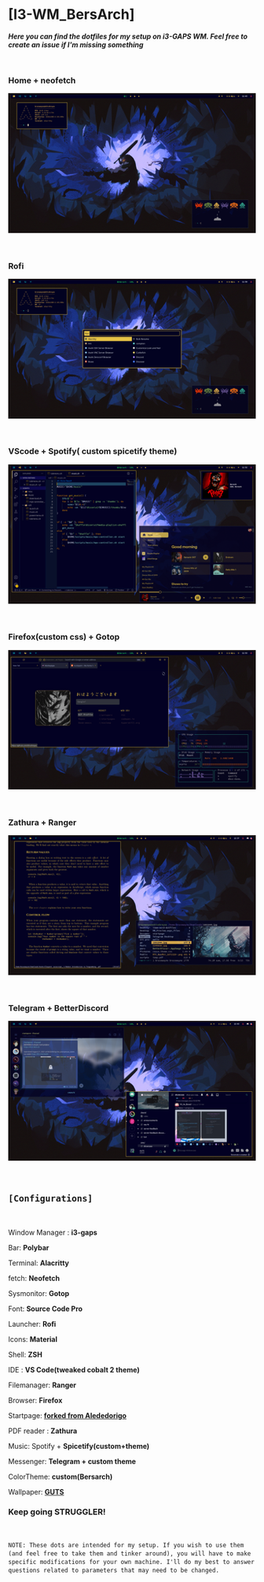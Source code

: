 # [I3-WM_BersArch]
 **_Here you can find the dotfiles for my  setup on i3-GAPS WM. Feel free to create an issue if I'm missing something_**



<br>

### **Home + neofetch**

![ 1 ](https://raw.githubusercontent.com/Shivshreyas/I3-WM_BersArch/main/Screenshots/1.png)

<br>

### **Rofi**

![ 2 ](https://raw.githubusercontent.com/Shivshreyas/I3-WM_BersArch/main/Screenshots/2.png)

<br>

### **VScode + Spotify( custom spicetify theme)**

![ 3 ](https://raw.githubusercontent.com/Shivshreyas/I3-WM_BersArch/main/Screenshots/3.png)

<br>


### **Firefox(custom css) + Gotop**

![ 4 ](https://raw.githubusercontent.com/Shivshreyas/I3-WM_BersArch/main/Screenshots/4.png)

<br>

### **Zathura + Ranger**

![ 5 ](https://raw.githubusercontent.com/Shivshreyas/I3-WM_BersArch/main/Screenshots/5.png)

<br>

### **Telegram + BetterDiscord**

![ 6 ](https://raw.githubusercontent.com/Shivshreyas/I3-WM_BersArch/main/Screenshots/6.png)

<br>

## `[Configurations]`

<br>

Window Manager : **i3-gaps**

Bar: **Polybar**

Terminal: **Alacritty**

fetch: **Neofetch**

Sysmonitor: **Gotop**

Font: **Source Code Pro**

Launcher: **Rofi**

Icons: **Material**

Shell: **ZSH**

IDE : **VS Code(tweaked cobalt 2 theme)**

Filemanager: **Ranger**

Browser: **Firefox**

Startpage: **[forked from  Alededorigo](https://github.com/Shivshreyas/startpage)** 

PDF reader : **Zathura**

Music: Spotify + **Spicetify(custom+theme)**

Messenger: **Telegram + custom theme**

ColorTheme: **custom(Bersarch)**

Wallpaper: **[GUTS](https://raw.githubusercontent.com/Shivshreyas/I3-WM_BersArch/main/Screenshots/FInal%20berserk.png)**

### Keep going **STRUGGLER!**

<br>

``NOTE: These dots are intended for my setup. If you wish to use them (and feel free to take them and tinker around), you will have to make specific modifications for your own machine. I'll do my best to answer questions related to parameters that may need to be changed.``
